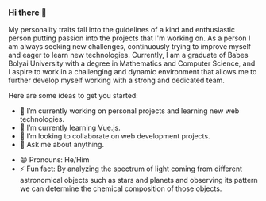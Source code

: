 ### Hi there 👋

My personality traits fall into the guidelines of a kind and enthusiastic person putting passion into the projects that I'm working on. As a person I am always seeking new challenges, continuously trying to improve myself and eager to learn new technologies. Currently, I am a graduate of Babes Bolyai University with a degree in Mathematics and Computer Science, and I aspire to work in a challenging and dynamic environment that allows me to further develop myself working with a strong and dedicated team.

Here are some ideas to get you started:

- 🔭 I’m currently working on personal projects and learning new web technologies.
- 🌱 I’m currently learning Vue.js.
- 👯 I’m looking to collaborate on web development projects.
- 💬 Ask me about anything.
<!-- - 📫 How to reach me -->
- 😄 Pronouns: He/Him
- ⚡ Fun fact: By analyzing the spectrum of light coming from different astronomical objects such as stars and planets and observing its pattern we can determine the chemical composition of those objects.

